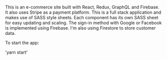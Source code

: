 This is an e-commerce site built with React, Redux, GraphQL and Firebase.  It also uses Stripe as a payment platform.  This is a full stack application and makes use of SASS style sheets.  Each component has its own SASS sheet for easy updating and scaling. The sign-in method with Google or Facebook is implemented using Firebase.  I'm also using Firestore to store customer data.



To start the app:

'yarn start'
